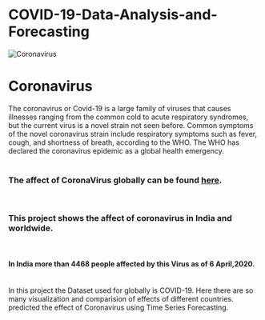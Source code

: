 # COVID-19-Data-Analysis-and-Forecasting
![Coronavirus](https://global.unitednations.entermediadb.net/assets/mediadb/services/module/asset/downloads/preset/Libraries/Production+Library/31-01-20-coronavirus-digital-image-cdc1.jpg/image1440x560cropped.jpg)

# Coronavirus #
The coronavirus or Covid-19 is a large family of viruses that causes illnesses ranging from the common cold to acute respiratory syndromes, but the current virus is a novel strain not seen before. Common symptoms of the novel coronavirus strain include respiratory symptoms such as fever, cough, and shortness of breath, according to the WHO. The WHO has declared the coronavirus epidemic as a global health emergency.
<br />
<br />
### The affect of CoronaVirus globally can be found [here](https://google.org/crisisresponse/covid19-map?hl=en). ###
<br /> 

### This project shows the affect of coronavirus in India and worldwide. ###
<br />

#### In India more than 4468 people affected by this Virus as of 6 April,2020. ####
<br />
In this project the Dataset used for globally is COVID-19. Here there are so many visualization and comparision of effects of different countries.
predicted the effect of Coronavirus using Time Series Forecasting.
